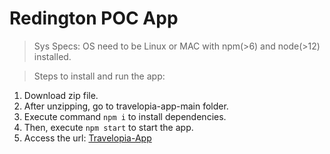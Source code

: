 # Redington POC App

> Sys Specs: OS need to be Linux or MAC with npm(>6) and node(>12) installed.

> Steps to install and run the app:

 1. Download zip file.
 2. After unzipping, go to travelopia-app-main folder.
 3. Execute command `npm i` to install dependencies.
 4. Then, execute `npm start` to start the app.
 5. Access the url: [Travelopia-App](http://127.0.0.1:3000)
